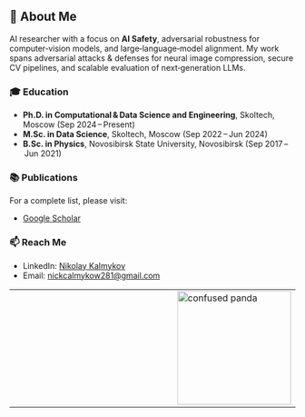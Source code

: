 ## 🧠 About Me
AI researcher with a focus on **AI Safety**, adversarial robustness for computer‑vision models, and large‑language‑model alignment. My work spans adversarial attacks & defenses for neural image compression, secure CV pipelines, and scalable evaluation of next‑generation LLMs.

### 🎓 Education
- **Ph.D. in Computational & Data Science and Engineering**, Skoltech, Moscow (Sep&nbsp;2024 – Present)
- **M.Sc. in Data Science**, Skoltech, Moscow (Sep&nbsp;2022 – Jun&nbsp;2024)
- **B.Sc. in Physics**, Novosibirsk State University, Novosibirsk (Sep&nbsp;2017 – Jun&nbsp;2021)

### 📚 Publications
For a complete list, please visit:
- [Google Scholar](https://scholar.google.com/citations?user=p7uGbVoAAAAJ&hl=ru)

### 📫 Reach Me
- LinkedIn: [Nikolay Kalmykov](https://www.linkedin.com/in/nikolay-kalmykov-472404258/)
- Email: nickcalmykow281@gmail.com

<table width="100%">
  <tr>
    <!-- 80% ширины пустая ячейка — чем больше %, тем левее картинка -->
    <td width="80%"></td>
    <!-- в этой ячейке и будет картинка -->
    <td>
      <img
        src="https://media.tenor.com/M_M_VWHm94AAAAAi/confused-confused-panda.gif"
        alt="confused panda"
        width="200"
      />
    </td>
  </tr>
</table>
